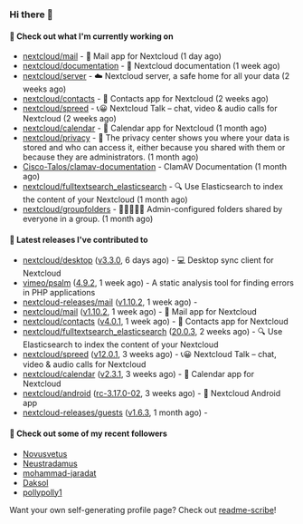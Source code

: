 ### Hi there 👋

#### 👷 Check out what I'm currently working on

- [nextcloud/mail](https://github.com/nextcloud/mail) - 💌 Mail app for Nextcloud (1 day ago)
- [nextcloud/documentation](https://github.com/nextcloud/documentation) - 📘 Nextcloud documentation (1 week ago)
- [nextcloud/server](https://github.com/nextcloud/server) - ☁️ Nextcloud server, a safe home for all your data (2 weeks ago)
- [nextcloud/contacts](https://github.com/nextcloud/contacts) - 📇 Contacts app for Nextcloud (2 weeks ago)
- [nextcloud/spreed](https://github.com/nextcloud/spreed) - 📞😀 Nextcloud Talk – chat, video &amp; audio calls for Nextcloud (2 weeks ago)
- [nextcloud/calendar](https://github.com/nextcloud/calendar) - 📆 Calendar app for Nextcloud (1 month ago)
- [nextcloud/privacy](https://github.com/nextcloud/privacy) - 🔑 The privacy center shows you where your data is stored and who can access it, either because you shared with them or because they are administrators. (1 month ago)
- [Cisco-Talos/clamav-documentation](https://github.com/Cisco-Talos/clamav-documentation) - ClamAV Documentation (1 month ago)
- [nextcloud/fulltextsearch_elasticsearch](https://github.com/nextcloud/fulltextsearch_elasticsearch) - 🔍 Use Elasticsearch to index the content of your Nextcloud (1 month ago)
- [nextcloud/groupfolders](https://github.com/nextcloud/groupfolders) - 📁👩‍👩‍👧‍👦 Admin-configured folders shared by everyone in a group. (1 month ago)

#### 🔭 Latest releases I've contributed to

- [nextcloud/desktop](https://github.com/nextcloud/desktop) ([v3.3.0](https://github.com/nextcloud/desktop/releases/tag/v3.3.0), 6 days ago) - 💻 Desktop sync client for Nextcloud
- [vimeo/psalm](https://github.com/vimeo/psalm) ([4.9.2](https://github.com/vimeo/psalm/releases/tag/4.9.2), 1 week ago) - A static analysis tool for finding errors in PHP applications
- [nextcloud-releases/mail](https://github.com/nextcloud-releases/mail) ([v1.10.2](https://github.com/nextcloud-releases/mail/releases/tag/v1.10.2), 1 week ago) - 
- [nextcloud/mail](https://github.com/nextcloud/mail) ([v1.10.2](https://github.com/nextcloud/mail/releases/tag/v1.10.2), 1 week ago) - 💌 Mail app for Nextcloud
- [nextcloud/contacts](https://github.com/nextcloud/contacts) ([v4.0.1](https://github.com/nextcloud/contacts/releases/tag/v4.0.1), 1 week ago) - 📇 Contacts app for Nextcloud
- [nextcloud/fulltextsearch_elasticsearch](https://github.com/nextcloud/fulltextsearch_elasticsearch) ([20.0.3](https://github.com/nextcloud/fulltextsearch_elasticsearch/releases/tag/20.0.3), 2 weeks ago) - 🔍 Use Elasticsearch to index the content of your Nextcloud
- [nextcloud/spreed](https://github.com/nextcloud/spreed) ([v12.0.1](https://github.com/nextcloud/spreed/releases/tag/v12.0.1), 3 weeks ago) - 📞😀 Nextcloud Talk – chat, video &amp; audio calls for Nextcloud
- [nextcloud/calendar](https://github.com/nextcloud/calendar) ([v2.3.1](https://github.com/nextcloud/calendar/releases/tag/v2.3.1), 3 weeks ago) - 📆 Calendar app for Nextcloud
- [nextcloud/android](https://github.com/nextcloud/android) ([rc-3.17.0-02](https://github.com/nextcloud/android/releases/tag/rc-3.17.0-02), 3 weeks ago) - 📱 Nextcloud Android app
- [nextcloud-releases/guests](https://github.com/nextcloud-releases/guests) ([v1.6.3](https://github.com/nextcloud-releases/guests/releases/tag/v1.6.3), 1 month ago) - 

#### 👯 Check out some of my recent followers

- [Novusvetus](https://github.com/Novusvetus)
- [Neustradamus](https://github.com/Neustradamus)
- [mohammad-jaradat](https://github.com/mohammad-jaradat)
- [Daksol](https://github.com/Daksol)
- [pollypolly1](https://github.com/pollypolly1)

Want your own self-generating profile page? Check out [readme-scribe](https://github.com/muesli/readme-scribe)!
